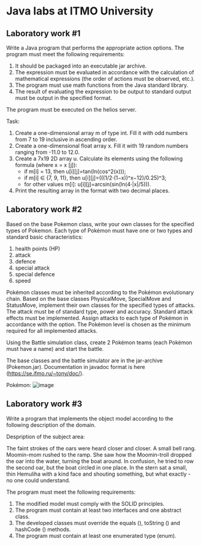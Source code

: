 # Java labs at ITMO University #

## Laboratory work #1

Write a Java program that performs the appropriate action options. The program must meet the following requirements:

1. It should be packaged into an executable jar archive.
2. The expression must be evaluated in accordance with the calculation of mathematical expressions (the order of actions must be observed, etc.).
3. The program must use math functions from the Java standard library.
4. The result of evaluating the expression to be output to standard output must be output in the specified format.

The program must be executed on the helios server.

Task:

1. Create a one-dimensional array m of type int. Fill it with odd numbers from 7 to 19 inclusive in ascending order.
2. Create a one-dimensional float array x. Fill it with 19 random numbers ranging from -11.0 to 12.0.
3. Create a 7x19 2D array u. Calculate its elements using the following formula (where x = x [j]):
    - if m[i] = 13, then u[i][j]=tan(ln(cos^2(x)));
    - if m[i] ∈ {7, 9, 11}, then u[i][j]=(((1/2⋅(1−x))^x−12)/0.25)^3;
    - for other values m[i]: u[i][j]=arcsin(sin(ln(4⋅|x|/5))).
4. Print the resulting array in the format with two decimal places.

## Laboratory work #2

Based on the base Pokemon class, write your own classes for the specified types of Pokemon. Each type of Pokémon must have one or two types and standard basic characteristics:

1. health points (HP)
2. attack
3. defence
4. special attack
5. special defence
6. speed

Pokémon classes must be inherited according to the Pokémon evolutionary chain. Based on the base classes PhysicalMove, SpecialMove and StatusMove, implement their own classes for the specified types of attacks. 
The attack must be of standard type, power and accuracy. Standard attack effects must be implemented. Assign attacks to each type of Pokémon in accordance with the option. The Pokémon level is chosen as the minimum required for all implemented attacks.

Using the Battle simulation class, create 2 Pokémon teams (each Pokémon must have a name) and start the battle.

The base classes and the battle simulator are in the jar-archive (Pokemon.jar). Documentation in javadoc format is here (https://se.ifmo.ru/~tony/doc/).

Pokémon:
![image](https://user-images.githubusercontent.com/75897943/131360592-519851b7-3400-4ada-8fec-157168f557f4.png)

## Laboratory work #3

Write a program that implements the object model according to the following description of the domain.

Despription of the subject area:

The faint strokes of the oars were heard closer and closer. A small bell rang. Moomin-mom rushed to the ramp. She saw how the Moomin-troll dropped the oar into the water, turning the boat around. In confusion, he tried to row the second oar, but the boat circled in one place. In the stern sat a small, thin Hemuliha with a kind face and shouting something, but what exactly - no one could understand.

The program must meet the following requirements:
1. The modified model must comply with the SOLID principles.
2. The program must contain at least two interfaces and one abstract class.
3. The developed classes must override the equals (), toString () and hashCode () methods.
4. The program must contain at least one enumerated type (enum).
